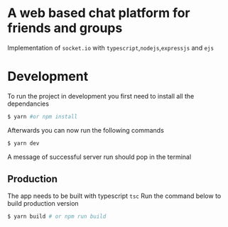 # A web based chat platform for friends and groups
Implementation of `socket.io` with `typescript`,`nodejs`,`expressjs` and `ejs`

# Development
To run the project in development you first need to install all the dependancies
```sh
$ yarn #or npm install
```
Afterwards you can now run the following commands
```sh
$ yarn dev
```
A message of successful server run should pop in the terminal

## Production
The app needs to be built with typescript `tsc`
Run the command below to build production version
```sh
$ yarn build # or npm run build
```
